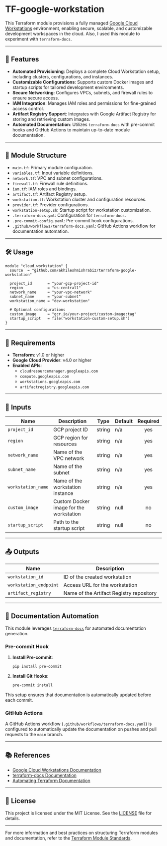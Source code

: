 
# TF-google-workstation

This Terraform module provisions a fully managed [Google Cloud Workstations](https://cloud.google.com/workstations) environment, enabling secure, scalable, and customizable development workspaces in the cloud. Also, I used this module to experiment with `terraform-docs`.

---

## 🚀 Features

- **Automated Provisioning**: Deploys a complete Cloud Workstation setup, including clusters, configurations, and instances.
- **Customizable Configurations**: Supports custom Docker images and startup scripts for tailored development environments.
- **Secure Networking**: Configures VPCs, subnets, and firewall rules to ensure secure access.
- **IAM Integration**: Manages IAM roles and permissions for fine-grained access control.
- **Artifact Registry Support**: Integrates with Google Artifact Registry for storing and retrieving custom images.
- **Automated Documentation**: Utilizes `terraform-docs` with pre-commit hooks and GitHub Actions to maintain up-to-date module documentation.

---

## 📁 Module Structure

- `main.tf`: Primary module configuration.
- `variables.tf`: Input variable definitions.
- `network.tf`: VPC and subnet configurations.
- `firewall.tf`: Firewall rule definitions.
- `iam.tf`: IAM roles and bindings.
- `artifact.tf`: Artifact Registry setup.
- `workstation.tf`: Workstation cluster and configuration resources.
- `provider.tf`: Provider configurations.
- `workstation-setup.sh`: Startup script for workstation customization.
- `.terraform-docs.yml`: Configuration for `terraform-docs`.
- `.pre-commit-config.yaml`: Pre-commit hook configurations.
- `.github/workflows/terraform-docs.yaml`: GitHub Actions workflow for documentation automation.

---

## 🛠️ Usage

```hcl
module "cloud_workstation" {
  source  = "github.com/akhileshmishrabiz/terraform-google-workstation"
  
  project_id       = "your-gcp-project-id"
  region           = "us-central1"
  network_name     = "your-vpc-network"
  subnet_name      = "your-subnet"
  workstation_name = "dev-workstation"
  
  # Optional configurations
  custom_image     = "gcr.io/your-project/custom-image:tag"
  startup_script   = file("workstation-custom-setup.sh")
}
```

---

## 📌 Requirements

- **Terraform**: v1.0 or higher
- **Google Cloud Provider**: v4.0 or higher
- **Enabled APIs**:
  - `cloudresourcemanager.googleapis.com`
  - `compute.googleapis.com`
  - `workstations.googleapis.com`
  - `artifactregistry.googleapis.com`

---

## 🔧 Inputs

| Name             | Description                          | Type   | Default | Required |
|------------------|--------------------------------------|--------|---------|:--------:|
| `project_id`     | GCP project ID                       | string | n/a     |   yes    |
| `region`         | GCP region for resources             | string | n/a     |   yes    |
| `network_name`   | Name of the VPC network              | string | n/a     |   yes    |
| `subnet_name`    | Name of the subnet                   | string | n/a     |   yes    |
| `workstation_name` | Name of the workstation instance   | string | n/a     |   yes    |
| `custom_image`   | Custom Docker image for the workstation | string | null    |    no    |
| `startup_script` | Path to the startup script           | string | null    |    no    |

---

## 📤 Outputs

| Name                  | Description                                |
|-----------------------|--------------------------------------------|
| `workstation_id`      | ID of the created workstation              |
| `workstation_endpoint`| Access URL for the workstation             |
| `artifact_registry`   | Name of the Artifact Registry repository   |

---

## 📄 Documentation Automation

This module leverages [`terraform-docs`](https://terraform-docs.io/) for automated documentation generation.

### Pre-commit Hook

1. **Install Pre-commit**:

   ```bash
   pip install pre-commit
   ```

2. **Install Git Hooks**:

   ```bash
   pre-commit install
   ```

This setup ensures that documentation is automatically updated before each commit.

### GitHub Actions

A GitHub Actions workflow (`.github/workflows/terraform-docs.yaml`) is configured to automatically update the documentation on pushes and pull requests to the `main` branch.

---

## 📚 References

- [Google Cloud Workstations Documentation](https://cloud.google.com/workstations/docs)
- [terraform-docs Documentation](https://terraform-docs.io/)
- [Automating Terraform Documentation](https://blog.devops.dev/no-one-should-write-terraform-documentation-manually-16ebf22b6368)

---

## 🧾 License

This project is licensed under the MIT License. See the [LICENSE](LICENSE) file for details.

---

For more information and best practices on structuring Terraform modules and documentation, refer to the [Terraform Module Standards](https://cloud.google.com/docs/terraform/best-practices/general-style-structure).
